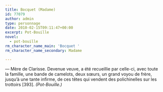 ```yaml
---
title: Bocquet (Madame)
id: 77079
author: admin
type: personnage
date: 2010-02-15T09:11:47+00:00
excerpt: Pot-Bouille
novel:
  - pot-bouille
rm_character_name_main: 'Bocquet '
rm_character_name_secondary: Madame

---
```

— Mère de Clarisse. Devenue veuve, a été recueillie par celle-ci, avec toute la famille, une bande de camelots, deux sœurs, un grand voyou de frère, jusqu&rsquo;à une tante infirme, de ces têtes qui vendent des polichinelles sur les trottoirs [393]. _(Pot-Bouille.)_